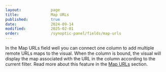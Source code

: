 ```yaml
---
layout:             page
title:              Map URLs
published:          true
date:               2024-09-14
modified:           2025-02-01
order:              /synoptic-panel/fields/map-urls
---
```


In the Map URLs field well you can connect one column to add multiple remote URLs maps to the visual. When the column is bound, the visual will display the map associated with the URL in the column according to the current filter. Read more about this feature in the [Map URLs](./../features/filtering-maps.md#map-urls) section.